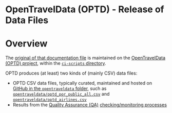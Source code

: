 OpenTravelData (OPTD) - Release of Data Files
=============================================

# Overview
The [original of that documentation file](https://github.com/opentraveldata/opentraveldata/blob/master/ci-scripts/README.md)
is maintained on the
[OpenTravelData (OPTD) project](https://github.com/opentraveldata/opentraveldata),
within the [`ci-scripts` directory](https://github.com/opentraveldata/opentraveldata/blob/master/ci-scripts).

OPTD produces (at least) two kinds of (mainly CSV) data files:
* OPTD CSV data files, typically curated, maintained and hosted on
  [GitHub in the `opentraveldata` folder](https://github.com/opentraveldata/opentraveldata/blob/master/opentraveldata/),
  such as [`opentraveldata/optd_por_public_all.csv`](https://github.com/opentraveldata/opentraveldata/blob/master/opentraveldata/optd_por_public_all.csv)
  and [`opentraveldata/optd_airlines.csv`](https://github.com/opentraveldata/opentraveldata/blob/master/opentraveldata/optd_airlines.csv)
* Results from the [Quality Assurance (QA)](https://github.com/opentraveldata/quality-assurance)
  [checking/monitoring processes](https://github.com/opentraveldata/quality-assurance/tree/master/checkers)


